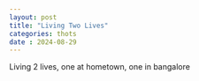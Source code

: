 ```yaml
---
layout: post
title: "Living Two Lives"
categories: thots
date : 2024-08-29
---
```


Living 2 lives, one at hometown, one in bangalore